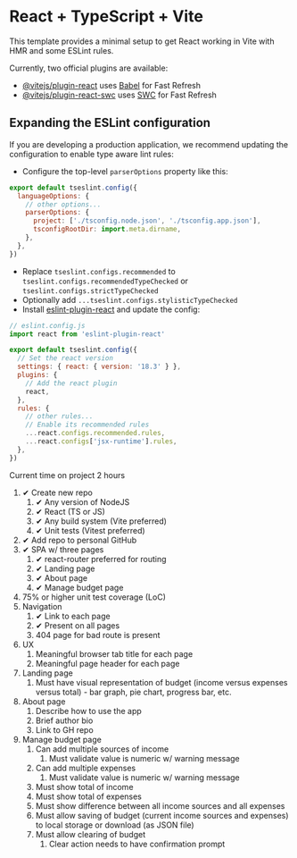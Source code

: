 # React + TypeScript + Vite

This template provides a minimal setup to get React working in Vite with HMR and some ESLint rules.

Currently, two official plugins are available:

- [@vitejs/plugin-react](https://github.com/vitejs/vite-plugin-react/blob/main/packages/plugin-react/README.md) uses [Babel](https://babeljs.io/) for Fast Refresh
- [@vitejs/plugin-react-swc](https://github.com/vitejs/vite-plugin-react-swc) uses [SWC](https://swc.rs/) for Fast Refresh

## Expanding the ESLint configuration

If you are developing a production application, we recommend updating the configuration to enable type aware lint rules:

- Configure the top-level `parserOptions` property like this:

```js
export default tseslint.config({
  languageOptions: {
    // other options...
    parserOptions: {
      project: ['./tsconfig.node.json', './tsconfig.app.json'],
      tsconfigRootDir: import.meta.dirname,
    },
  },
})
```

- Replace `tseslint.configs.recommended` to `tseslint.configs.recommendedTypeChecked` or `tseslint.configs.strictTypeChecked`
- Optionally add `...tseslint.configs.stylisticTypeChecked`
- Install [eslint-plugin-react](https://github.com/jsx-eslint/eslint-plugin-react) and update the config:

```js
// eslint.config.js
import react from 'eslint-plugin-react'

export default tseslint.config({
  // Set the react version
  settings: { react: { version: '18.3' } },
  plugins: {
    // Add the react plugin
    react,
  },
  rules: {
    // other rules...
    // Enable its recommended rules
    ...react.configs.recommended.rules,
    ...react.configs['jsx-runtime'].rules,
  },
})
```
Current time on project 2 hours
1. ✔ Create new repo
    1. ✔ Any version of NodeJS
    2. ✔ React (TS or JS)
    3. ✔ Any build system (Vite preferred)
    4. ✔ Unit tests (Vitest preferred)
2. ✔ Add repo to personal GitHub
3. ✔ SPA w/ three pages
    1. ✔ react-router preferred for routing
    2. ✔ Landing page
    3. ✔ About page
    4. ✔ Manage budget page
4. 75% or higher unit test coverage (LoC)
5. Navigation
    1. ✔ Link to each page
    2. ✔ Present on all pages
    3. 404 page for bad route is present
6. UX
    1. Meaningful browser tab title for each page
    2. Meaningful page header for each page
7. Landing page
    1. Must have visual representation of budget (income versus expenses versus total) - bar graph, pie chart, progress bar, etc.
8. About page
    1. Describe how to use the app
    2. Brief author bio
    3. Link to GH repo
9. Manage budget page
    1. Can add multiple sources of income
        1. Must validate value is numeric w/ warning message
    2. Can add multiple expenses
        1. Must validate value is numeric w/ warning message
    3. Must show total of income
    4. Must show total of expenses
    5. Must show difference between all income sources and all expenses
    6. Must allow saving of budget (current income sources and expenses) to local storage or download (as JSON file)
	7. Must allow clearing of budget
        1. Clear action needs to have confirmation prompt